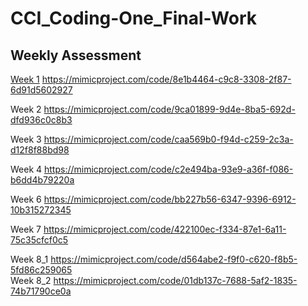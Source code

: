 # CCI_Coding-One_Final-Work

<h2>Weekly Assessment</h2>

<a href = "https://mimicproject.com/code/8e1b4464-c9c8-3308-2f87-6d91d5602927" target = "_blank">Week 1</a> https://mimicproject.com/code/8e1b4464-c9c8-3308-2f87-6d91d5602927

Week 2 https://mimicproject.com/code/9ca01899-9d4e-8ba5-692d-dfd936c0c8b3

Week 3 https://mimicproject.com/code/caa569b0-f94d-c259-2c3a-d12f8f88bd98

Week 4 https://mimicproject.com/code/c2e494ba-93e9-a36f-f086-b6dd4b79220a

Week 6 https://mimicproject.com/code/bb227b56-6347-9396-6912-10b315272345

Week 7 https://mimicproject.com/code/422100ec-f334-87e1-6a11-75c35cfcf0c5

Week 8_1 https://mimicproject.com/code/d564abe2-f9f0-c620-f8b5-5fd86c259065<br />
Week 8_2 https://mimicproject.com/code/01db137c-7688-5af2-1835-74b71790ce0a

